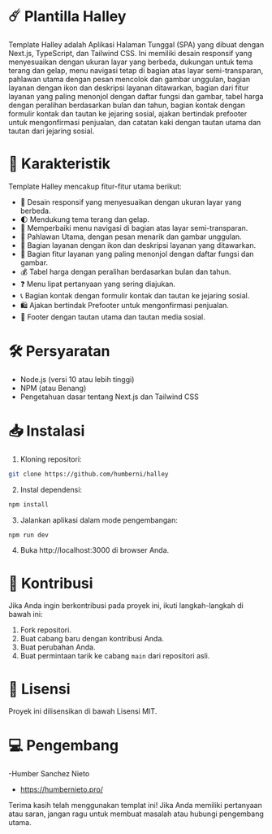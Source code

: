 # ☄️ Plantilla Halley

Template Halley adalah Aplikasi Halaman Tunggal (SPA) yang dibuat dengan Next.js, TypeScript, dan Tailwind CSS. Ini memiliki desain responsif yang menyesuaikan dengan ukuran layar yang berbeda, dukungan untuk tema terang dan gelap, menu navigasi tetap di bagian atas layar semi-transparan, pahlawan utama dengan pesan mencolok dan gambar unggulan, bagian layanan dengan ikon dan deskripsi layanan ditawarkan, bagian dari fitur layanan yang paling menonjol dengan daftar fungsi dan gambar, tabel harga dengan peralihan berdasarkan bulan dan tahun, bagian kontak dengan formulir kontak dan tautan ke jejaring sosial, ajakan bertindak prefooter untuk mengonfirmasi penjualan, dan catatan kaki dengan tautan utama dan tautan dari jejaring sosial.

# 🚀 Karakteristik
Template Halley mencakup fitur-fitur utama berikut:

- 📱 Desain responsif yang menyesuaikan dengan ukuran layar yang berbeda.
- 🌓 Mendukung tema terang dan gelap.
- 📍 Memperbaiki menu navigasi di bagian atas layar semi-transparan.
- 🚀 Pahlawan Utama, dengan pesan menarik dan gambar unggulan.
- 💼 Bagian layanan dengan ikon dan deskripsi layanan yang ditawarkan.
- 🎉 Bagian fitur layanan yang paling menonjol dengan daftar fungsi dan gambar.
- 💰 Tabel harga dengan peralihan berdasarkan bulan dan tahun.
- ❓ Menu lipat pertanyaan yang sering diajukan.
- 📞 Bagian kontak dengan formulir kontak dan tautan ke jejaring sosial.
- 🛍️ Ajakan bertindak Prefooter untuk mengonfirmasi penjualan.
- 📄 Footer dengan tautan utama dan tautan media sosial.

# 🛠️ Persyaratan
- Node.js (versi 10 atau lebih tinggi)
- NPM (atau Benang)
- Pengetahuan dasar tentang Next.js dan Tailwind CSS

# 📥 Instalasi
1. Kloning repositori:

```` bash
git clone https://github.com/humberni/halley
````
2. Instal dependensi:

```` bash
npm install
````
3. Jalankan aplikasi dalam mode pengembangan:

```` bash
npm run dev
````
4. Buka http://localhost:3000 di browser Anda.

# 🤝 Kontribusi
Jika Anda ingin berkontribusi pada proyek ini, ikuti langkah-langkah di bawah ini:

1. Fork repositori.
2. Buat cabang baru dengan kontribusi Anda.
3. Buat perubahan Anda.
4. Buat permintaan tarik ke cabang `main` dari repositori asli.

# 📄 Lisensi
Proyek ini dilisensikan di bawah Lisensi MIT.

# 💻 Pengembang
-Humber Sanchez Nieto
- https://humbernieto.pro/

Terima kasih telah menggunakan templat ini! Jika Anda memiliki pertanyaan atau saran, jangan ragu untuk membuat masalah atau hubungi pengembang utama.
